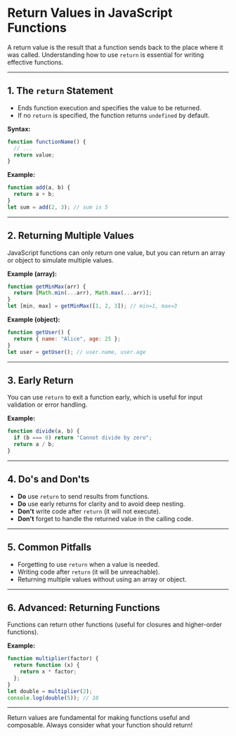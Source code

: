 # Return Values in JavaScript Functions

A return value is the result that a function sends back to the place where it was called. Understanding how to use `return` is essential for writing effective functions.

---

## 1. The `return` Statement

- Ends function execution and specifies the value to be returned.
- If no `return` is specified, the function returns `undefined` by default.

**Syntax:**

```js
function functionName() {
  // ...
  return value;
}
```

**Example:**

```js
function add(a, b) {
  return a + b;
}
let sum = add(2, 3); // sum is 5
```

---

## 2. Returning Multiple Values

JavaScript functions can only return one value, but you can return an array or object to simulate multiple values.

**Example (array):**

```js
function getMinMax(arr) {
  return [Math.min(...arr), Math.max(...arr)];
}
let [min, max] = getMinMax([1, 2, 3]); // min=1, max=3
```

**Example (object):**

```js
function getUser() {
  return { name: "Alice", age: 25 };
}
let user = getUser(); // user.name, user.age
```

---

## 3. Early Return

You can use `return` to exit a function early, which is useful for input validation or error handling.

**Example:**

```js
function divide(a, b) {
  if (b === 0) return "Cannot divide by zero";
  return a / b;
}
```

---

## 4. Do's and Don'ts

- **Do** use `return` to send results from functions.
- **Do** use early returns for clarity and to avoid deep nesting.
- **Don't** write code after `return` (it will not execute).
- **Don't** forget to handle the returned value in the calling code.

---

## 5. Common Pitfalls

- Forgetting to use `return` when a value is needed.
- Writing code after `return` (it will be unreachable).
- Returning multiple values without using an array or object.

---

## 6. Advanced: Returning Functions

Functions can return other functions (useful for closures and higher-order functions).

**Example:**

```js
function multiplier(factor) {
  return function (x) {
    return x * factor;
  };
}
let double = multiplier(2);
console.log(double(5)); // 10
```

---

Return values are fundamental for making functions useful and composable. Always consider what your function should return!
